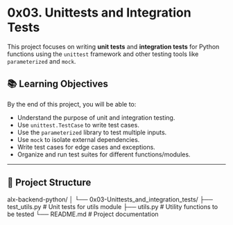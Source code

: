 # 0x03. Unittests and Integration Tests

This project focuses on writing **unit tests** and **integration tests** for Python functions using the `unittest` framework and other testing tools like `parameterized` and `mock`.

## 📚 Learning Objectives

By the end of this project, you will be able to:

- Understand the purpose of unit and integration testing.
- Use `unittest.TestCase` to write test cases.
- Use the `parameterized` library to test multiple inputs.
- Use `mock` to isolate external dependencies.
- Write test cases for edge cases and exceptions.
- Organize and run test suites for different functions/modules.

---

## 🧪 Project Structure

alx-backend-python/
│
└── 0x03-Unittests_and_integration_tests/
├── test_utils.py # Unit tests for utils module
├── utils.py # Utility functions to be tested
└── README.md # Project documentation